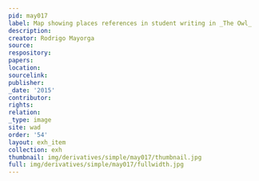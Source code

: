 ```yaml
---
pid: may017
label: Map showing places references in student writing in _The Owl_
description:
creator: Rodrigo Mayorga
source:
respository:
papers:
location:
sourcelink:
publisher:
_date: '2015'
contributor:
rights:
relation:
_type: image
site: wad
order: '54'
layout: exh_item
collection: exh
thumbnail: img/derivatives/simple/may017/thumbnail.jpg
full: img/derivatives/simple/may017/fullwidth.jpg
---
```

